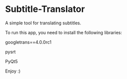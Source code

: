 # Subtitle-Translator
A simple tool for translating subtitles.


To run this app, you need to install the following libraries:

googletrans==4.0.0rc1

pysrt

PyQt5


Enjoy :)




